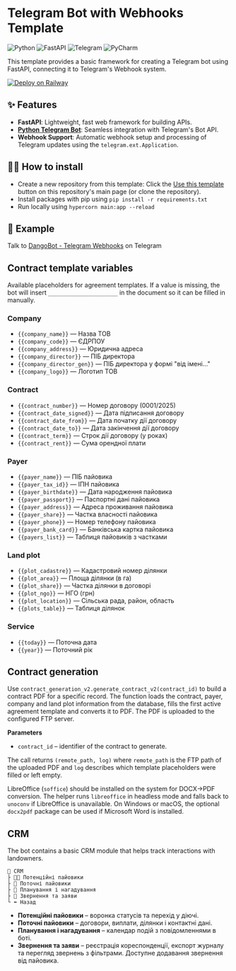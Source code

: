 # Telegram Bot with Webhooks Template

![Python](https://img.shields.io/badge/python-3670A0?style=for-the-badge&logo=python&logoColor=ffdd54)
![FastAPI](https://img.shields.io/badge/FastAPI-005571?style=for-the-badge&logo=fastapi)
![Telegram](https://img.shields.io/badge/Telegram-2CA5E0?style=for-the-badge&logo=telegram&logoColor=white)
![PyCharm](https://img.shields.io/badge/pycharm-143?style=for-the-badge&logo=pycharm&logoColor=black&color=black&labelColor=green)

This template provides a basic framework for creating a Telegram bot using FastAPI, connecting it to Telegram's Webhook
system.

[![Deploy on Railway](https://railway.com/button.svg)](https://railway.com/template/5kprwG?referralCode=Al2B-n)

## ✨ Features

- **FastAPI**: Lightweight, fast web framework for building APIs.
- **[Python Telegram Bot](https://python-telegram-bot.org/)**: Seamless integration with Telegram's Bot API.
- **Webhook Support**: Automatic webhook setup and processing of Telegram updates using the `telegram.ext.Application`.

## 💁‍♀️ How to install

- Create a new repository from this template: Click
  the [Use this template](https://github.com/new?template_name=TelegramBot.Webhook&template_owner=dangos-dev) button on
  this repository's main page (or clone the repository).
- Install packages with pip using `pip install -r requirements.txt`
- Run locally using `hypercorn main:app --reload`

## 🤖 Example
Talk to [DangoBot - Telegram Webhooks](https://t.me/dango_webhook_bot) on Telegram

## Contract template variables

Available placeholders for agreement templates. If a value is missing, the bot
will insert `______________________` in the document so it can be filled in
manually.

### Company
- `{{company_name}}` — Назва ТОВ
- `{{company_code}}` — ЄДРПОУ
- `{{company_address}}` — Юридична адреса
- `{{company_director}}` — ПІБ директора
- `{{company_director_gen}}` — ПІБ директора у формі "від імені..."
- `{{company_logo}}` — Логотип ТОВ

### Contract
- `{{contract_number}}` — Номер договору (0001/2025)
- `{{contract_date_signed}}` — Дата підписання договору
- `{{contract_date_from}}` — Дата початку дії договору
- `{{contract_date_to}}` — Дата закінчення дії договору
- `{{contract_term}}` — Строк дії договору (у роках)
- `{{contract_rent}}` — Сума орендної плати

### Payer
- `{{payer_name}}` — ПІБ пайовика
- `{{payer_tax_id}}` — ІПН пайовика
- `{{payer_birthdate}}` — Дата народження пайовика
- `{{payer_passport}}` — Паспортні дані пайовика
- `{{payer_address}}` — Адреса проживання пайовика
- `{{payer_share}}` — Частка власності пайовика
- `{{payer_phone}}` — Номер телефону пайовика
- `{{payer_bank_card}}` — Банківська картка пайовика
- `{{payers_list}}` — Таблиця пайовиків з частками

### Land plot
- `{{plot_cadastre}}` — Кадастровий номер ділянки
- `{{plot_area}}` — Площа ділянки (в га)
- `{{plot_share}}` — Частка ділянки в договорі
- `{{plot_ngo}}` — НГО (грн)
- `{{plot_location}}` — Сільська рада, район, область
- `{{plots_table}}` — Таблиця ділянок

### Service
- `{{today}}` — Поточна дата
- `{{year}}` — Поточний рік

## Contract generation

Use `contract_generation_v2.generate_contract_v2(contract_id)` to build a
contract PDF for a specific record. The function loads the contract, payer,
company and land plot information from the database, fills the first active
agreement template and converts it to PDF. The PDF is uploaded to the configured
FTP server.

**Parameters**

- `contract_id` – identifier of the contract to generate.

The call returns `(remote_path, log)` where `remote_path` is the FTP path of the
uploaded PDF and `log` describes which template placeholders were filled or left
empty.

LibreOffice (``soffice``) should be installed on the system for DOCX→PDF
conversion. The helper runs ``libreoffice`` in headless mode and falls back to
``unoconv`` if LibreOffice is unavailable. On Windows or macOS, the optional
``docx2pdf`` package can be used if Microsoft Word is installed.

## CRM

The bot contains a basic CRM module that helps track interactions with landowners.

```
📒 CRM
├ 🧑‍🌾 Потенційні пайовики
├ 👤 Поточні пайовики
├ 📅 Планування і нагадування
├ 📨 Звернення та заяви
└ ⬅️ Назад
```

- **Потенційні пайовики** – воронка статусів та перехід у діючі.
- **Поточні пайовики** – договори, виплати, ділянки і контактні дані.
- **Планування і нагадування** – календар подій з повідомленнями в боті.
- **Звернення та заяви** – реєстрація кореспонденції, експорт журналу та перегляд звернень з фільтрами. Доступне додавання звернення від пайовика.
